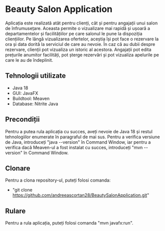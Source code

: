 # Beauty Salon Application
Aplicația este realizată atât pentru clienți, cât și pentru angajații unui salon de înfrumusețare. Aceasta permite o vizualizare mai rapidă
și ușoară a departamentelor și facilitățiilor pe care salonul le pune la dispoziția cliențiilor. Pe lângă vizualizarea ofertelor, aceștia 
își pot face o rezervare la ora și data dorită la serviciul de care au nevoie. În caz că au dubii despre rezervare, clienții
pot vizualiza un istoric al acestora. Angajații pot edita prețurile anumitor facilități, pot șterge rezervări și pot vizualiza apelurile pe care
le au de îndeplinit.

## Tehnologii utilizate 
* Java 18
* GUI: JavaFX
* Buildtool: Meaven
* Database: Nitrite Java

## Precondiții 
Pentru a putea rula aplicația cu succes, aveți nevoie de Java 18 și restul tehnologiilor enumerate în paragraful de mai sus.
Pentru a verifica versiune de Java, introduceți "java --version" în Command Window, iar pentru a verifica dacă Meaven-ul a fost instalat
cu succes, introduceți "mvn --version" în Command Window.

## Clonare
Pentru a clona repository-ul, puteți folosi comanda:
* "git clone https://github.com/andreeascortan28/BeautySalonApplication.git"

## Rulare
Pentru a rula aplicația, puteți folosi comanda "mvn javafx:run".